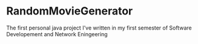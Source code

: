 # RandomMovieGenerator
The first personal java project I've written in my first semester of Software Developement and Network Eningeering
